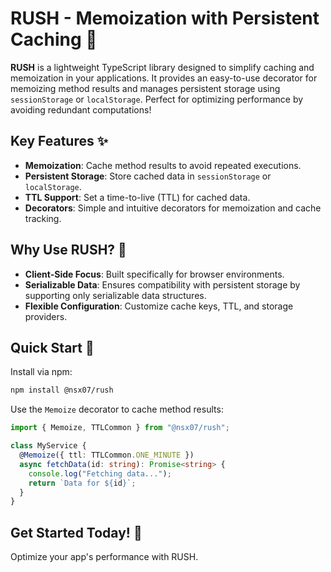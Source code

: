 # RUSH - Memoization with Persistent Caching 🚀

**RUSH** is a lightweight TypeScript library designed to simplify caching and memoization in your applications. It provides an easy-to-use decorator for memoizing method results and manages persistent storage using `sessionStorage` or `localStorage`. Perfect for optimizing performance by avoiding redundant computations!

## Key Features ✨

- **Memoization**: Cache method results to avoid repeated executions.
- **Persistent Storage**: Store cached data in `sessionStorage` or `localStorage`.
- **TTL Support**: Set a time-to-live (TTL) for cached data.
- **Decorators**: Simple and intuitive decorators for memoization and cache tracking.

## Why Use RUSH? 🎯

- **Client-Side Focus**: Built specifically for browser environments.
- **Serializable Data**: Ensures compatibility with persistent storage by supporting only serializable data structures.
- **Flexible Configuration**: Customize cache keys, TTL, and storage providers.

## Quick Start 🚀

Install via npm:

```bash
npm install @nsx07/rush
```

Use the `Memoize` decorator to cache method results:

```typescript
import { Memoize, TTLCommon } from "@nsx07/rush";

class MyService {
  @Memoize({ ttl: TTLCommon.ONE_MINUTE })
  async fetchData(id: string): Promise<string> {
    console.log("Fetching data...");
    return `Data for ${id}`;
  }
}
```

## Get Started Today! 🌟

Optimize your app's performance with RUSH.

